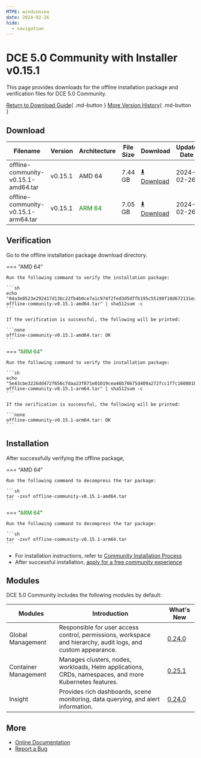 ```yaml
---
MTPE: windsonsea
date: 2024-02-26
hide:
  - navigation
---
```


# DCE 5.0 Community with Installer v0.15.1

This page provides downloads for the offline installation package and verification files for DCE 5.0 Community.

[Return to Download Guide](../index.md){ .md-button } [More Version History](./dce5-installer-history.md){ .md-button }

## Download

| Filename | Version | Architecture | File Size | Download | Update Date |
| --------- | ------- | ------------ | --------- | -------- | ----------- |
| offline-community-v0.15.1-amd64.tar | v0.15.1 | AMD 64 | 7.44 GB | [:arrow_down: Download](https://qiniu-download-public.daocloud.io/DaoCloud_Enterprise/dce5/offline-community-v0.15.1-amd64.tar) | 2024-02-26 |
| offline-community-v0.15.1-arm64.tar | v0.15.1 | <font color="green">ARM 64</font> | 7.05 GB | [:arrow_down: Download](https://qiniu-download-public.daocloud.io/DaoCloud_Enterprise/dce5/offline-community-v0.15.1-arm64.tar) | 2024-02-26 |

## Verification

Go to the offline installation package download directory.

=== "AMD 64"

    Run the following command to verify the installation package:

    ```sh
    echo "84a3e0523e292417d13bc22fb4b0ce7a1c974f2fed3d5dffb195c55190f10d672131ea4a22d458b73a0ae55837ee08bc520e7010e014dfdec909c21796566dbd  offline-community-v0.15.1-amd64.tar" | sha512sum -c
    ```

    If the verification is successful, the following will be printed:

    ```none
    offline-community-v0.15.1-amd64.tar: OK
    ```

=== "<font color="green">ARM 64</font>"

    Run the following command to verify the installation package:

    ```sh
    echo "5e43cbe3226dd472f656c7daa23f871e01019cea46b76675d409a272fcc1f7c160801b67dc13156a000979678061df6024758757e7011fad41fe7799167ad332  offline-community-v0.15.1-arm64.tar" | sha512sum -c
    ```

    If the verification is successful, the following will be printed:

    ```none
    offline-community-v0.15.1-arm64.tar: OK
    ```

## Installation

After successfully verifying the offline package,

=== "AMD 64"

    Run the following command to decompress the tar package:

    ```sh
    tar -zxvf offline-community-v0.15.1-amd64.tar
    ```

=== "<font color="green">ARM 64</font>"

    Run the following command to decompress the tar package:

    ```sh
    tar -zxvf offline-community-v0.15.1-arm64.tar
    ```

- For installation instructions, refer to [Community Installation Process](../../install/community/k8s/online.md#_2)
- After successful installation, [apply for a free community experience](../../dce/license0.md)

## Modules

DCE 5.0 Community includes the following modules by default:

| Modules | Introduction | What's New |
| -------- | ----------- | ---------- |
| Global Management | Responsible for user access control, permissions, workspace and hierarchy, audit logs, and custom appearance. | [0.24.0](../../ghippo/intro/release-notes.md#v0240) |
| Container Management | Manages clusters, nodes, workloads, Helm applications, CRDs, namespaces, and more Kubernetes features. | [0.25.1](../../kpanda/intro/release-notes.md#v0250) |
| Insight | Provides rich dashboards, scene monitoring, data querying, and alert information. | [0.24.0](../../insight/intro/releasenote.md#v0240) |

## More

- [Online Documentation](../../dce/index.md)
- [Report a Bug](https://github.com/DaoCloud/DaoCloud-docs/issues)
